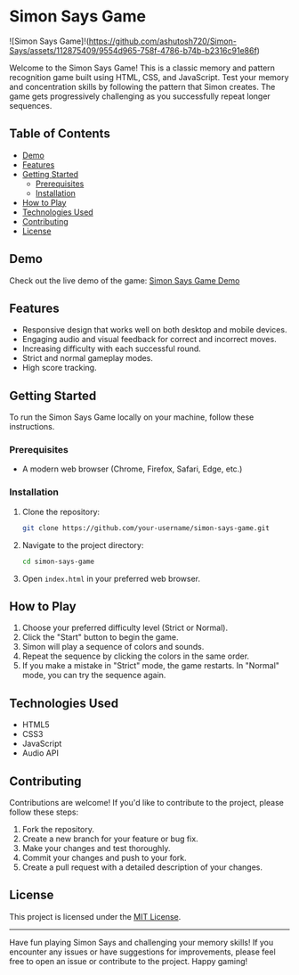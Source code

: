 # Simon Says Game

![Simon Says Game]!(https://github.com/ashutosh720/Simon-Says/assets/112875409/9554d965-758f-4786-b74b-b2316c91e86f)


Welcome to the Simon Says Game! This is a classic memory and pattern recognition game built using HTML, CSS, and JavaScript. Test your memory and concentration skills by following the pattern that Simon creates. The game gets progressively challenging as you successfully repeat longer sequences.

## Table of Contents

- [Demo](#demo)
- [Features](#features)
- [Getting Started](#getting-started)
  - [Prerequisites](#prerequisites)
  - [Installation](#installation)
- [How to Play](#how-to-play)
- [Technologies Used](#technologies-used)
- [Contributing](#contributing)
- [License](#license)

## Demo

Check out the live demo of the game: [Simon Says Game Demo](https://your-demo-link-here.com)

## Features

- Responsive design that works well on both desktop and mobile devices.
- Engaging audio and visual feedback for correct and incorrect moves.
- Increasing difficulty with each successful round.
- Strict and normal gameplay modes.
- High score tracking.

## Getting Started

To run the Simon Says Game locally on your machine, follow these instructions.

### Prerequisites

- A modern web browser (Chrome, Firefox, Safari, Edge, etc.)

### Installation

1. Clone the repository:

   ```bash
   git clone https://github.com/your-username/simon-says-game.git
   ```

2. Navigate to the project directory:

   ```bash
   cd simon-says-game
   ```

3. Open `index.html` in your preferred web browser.

## How to Play

1. Choose your preferred difficulty level (Strict or Normal).
2. Click the "Start" button to begin the game.
3. Simon will play a sequence of colors and sounds.
4. Repeat the sequence by clicking the colors in the same order.
5. If you make a mistake in "Strict" mode, the game restarts. In "Normal" mode, you can try the sequence again.

## Technologies Used

- HTML5
- CSS3
- JavaScript
- Audio API

## Contributing

Contributions are welcome! If you'd like to contribute to the project, please follow these steps:

1. Fork the repository.
2. Create a new branch for your feature or bug fix.
3. Make your changes and test thoroughly.
4. Commit your changes and push to your fork.
5. Create a pull request with a detailed description of your changes.

## License

This project is licensed under the [MIT License](LICENSE).

---

Have fun playing Simon Says and challenging your memory skills! If you encounter any issues or have suggestions for improvements, please feel free to open an issue or contribute to the project. Happy gaming!
